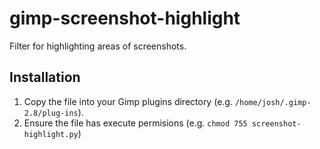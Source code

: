# gimp-screenshot-highlight
Filter for highlighting areas of screenshots.

## Installation
1. Copy the file into your Gimp plugins directory (e.g. `/home/josh/.gimp-2.8/plug-ins`).
2. Ensure the file has execute permisions (e.g. `chmod 755 screenshot-highlight.py`)
